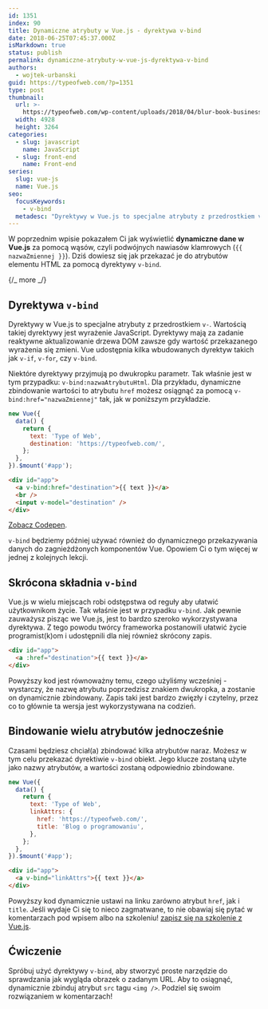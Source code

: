 ```yaml
---
id: 1351
index: 90
title: Dynamiczne atrybuty w Vue.js - dyrektywa v-bind
date: 2018-06-25T07:45:37.000Z
isMarkdown: true
status: publish
permalink: dynamiczne-atrybuty-w-vue-js-dyrektywa-v-bind
authors:
  - wojtek-urbanski
guid: https://typeofweb.com/?p=1351
type: post
thumbnail:
  url: >-
    https://typeofweb.com/wp-content/uploads/2018/04/blur-book-business-273016.jpg
  width: 4928
  height: 3264
categories:
  - slug: javascript
    name: JavaScript
  - slug: front-end
    name: Front-end
series:
  slug: vue-js
  name: Vue.js
seo:
  focusKeywords:
    - v-bind
  metadesc: "Dyrektywy w Vue.js to specjalne atrybuty z przedrostkiem v-. W tej części kursu Vue.js dowiesz się jak przekazać dynamiczne dane za pomocą\_dyrektywy v-bind."
---
```


W poprzednim wpisie pokazałem Ci jak wyświetlić **dynamiczne dane w Vue.js** za pomocą wąsów, czyli podwójnych nawiasów klamrowych (`{{ nazwaZmiennej }}`). Dziś dowiesz się jak przekazać je do atrybutów elementu HTML za pomocą dyrektywy `v-bind`.

{/_ more _/}

## Dyrektywa `v-bind`

Dyrektywy w Vue.js to specjalne atrybuty z przedrostkiem `v-`. Wartością takiej dyrektywy jest wyrażenie JavaScript. Dyrektywy mają za zadanie reaktywne aktualizowanie drzewa DOM zawsze gdy wartość przekazanego wyrażenia się zmieni. Vue udostępnia kilka wbudowanych dyrektyw takich jak `v-if`, `v-for`, czy `v-bind`.

Niektóre dyrektywy przyjmują po dwukropku parametr. Tak właśnie jest w tym przypadku: `v-bind:nazwaAtrybutuHtml`. Dla przykładu, dynamiczne zbindowanie wartości to atrybutu `href` możesz osiągnąć za pomocą `v-bind:href="nazwaZmiennej"` tak, jak w poniższym przykładzie.

```js
new Vue({
  data() {
    return {
      text: 'Type of Web',
      destination: 'https://typeofweb.com/',
    };
  },
}).$mount('#app');
```

```html
<div id="app">
  <a v-bind:href="destination">{{ text }}</a>
  <br />
  <input v-model="destination" />
</div>
```

<CodepenWidget height="265" themeId="0" slugHash="JLBgpv" defaultTab="html,result" user="wojtiku" embedVersion="2"><a href="http://codepen.io/wojtiku/pen/JLBgpv/">Zobacz Codepen</a>.</CodepenWidget>

`v-bind` będziemy później używać również do dynamicznego przekazywania danych do zagnieżdżonych komponentów Vue. Opowiem Ci o tym więcej w jednej z kolejnych lekcji.

## Skrócona składnia `v-bind`

Vue.js w wielu miejscach robi odstępstwa od reguły aby ułatwić użytkownikom życie. Tak właśnie jest w przypadku `v-bind`. Jak pewnie zauważysz pisząc we Vue.js, jest to bardzo szeroko wykorzystywana dyrektywa. Z tego powodu twórcy frameworka postanowili ułatwić życie programist(k)om i udostępnili dla niej również skrócony zapis.

```html
<div id="app">
  <a :href="destination">{{ text }}</a>
</div>
```

Powyższy kod jest równoważny temu, czego użyliśmy wcześniej - wystarczy, że nazwę atrybutu poprzedzisz znakiem dwukropka, a zostanie on dynamicznie zbindowany. Zapis taki jest bardzo zwięzły i czytelny, przez co to głównie ta wersja jest wykorzystywana na codzień.

## Bindowanie wielu atrybutów jednocześnie

Czasami będziesz chciał(a) zbindować kilka atrybutów naraz. Możesz w tym celu przekazać dyrektiwie `v-bind` obiekt. Jego klucze zostaną użyte jako nazwy atrybutów, a wartości zostaną odpowiednio zbindowane.

```js
new Vue({
  data() {
    return {
      text: 'Type of Web',
      linkAttrs: {
        href: 'https://typeofweb.com/',
        title: 'Blog o programowaniu',
      },
    };
  },
}).$mount('#app');
```

```html
<div id="app">
  <a v-bind="linkAttrs">{{ text }}</a>
</div>
```

Powyższy kod dynamicznie ustawi na linku zarówno atrybut `href`, jak i `title`. Jeśli wydaje Ci się to nieco zagmatwane, to nie obawiaj się pytać w komentarzach pod wpisem albo na szkoleniu! <a href="https://szkolenia.typeofweb.com/" target="_blank">zapisz się na szkolenie z Vue.js</a>.

## Ćwiczenie

Spróbuj użyć dyrektywy `v-bind`, aby stworzyć proste narzędzie do sprawdzania jak wygląda obrazek o zadanym URL. Aby to osiągnąć, dynamicznie zbinduj atrybut `src` tagu `<img />`. Podziel się swoim rozwiązaniem w komentarzach!
